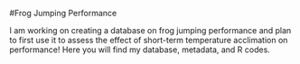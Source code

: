 #Frog Jumping Performance

I am working on creating a database on frog jumping performance and plan to first use it to assess the effect of short-term temperature acclimation on performance!
Here you will find my database, metadata, and R codes.

